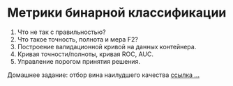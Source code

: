 # Метрики бинарной классификации
1. Что не так с правильностью?
2. Что такое точность, полнота и мера F2?
3. Построение валидационной кривой на данных контейнера.
4. Кривая точности/полноты, кривая ROC, AUC.
5. Управление порогом принятия решения.

Домашнее задание: отбор вина наилудшего качества [ссылка ...](https://classroom.github.com/a/oXS5aEot)
